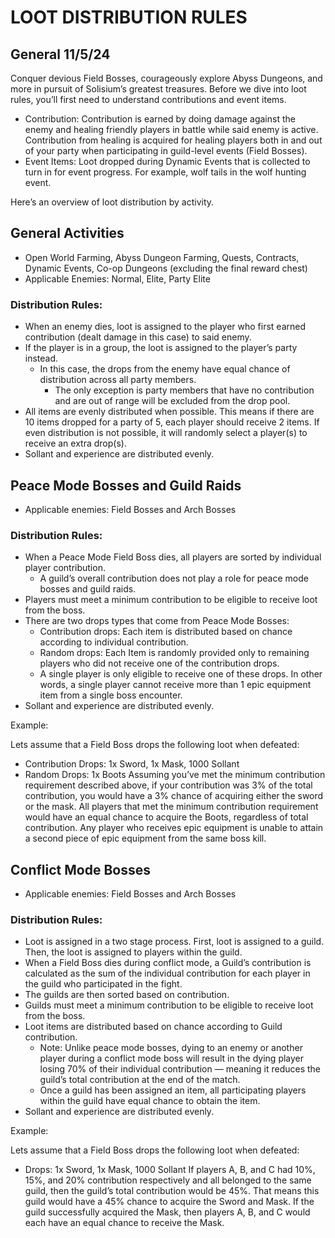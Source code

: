 # LOOT DISTRIBUTION RULES
## General 11/5/24
Conquer devious Field Bosses, courageously explore Abyss Dungeons, and more in pursuit of Solisium’s greatest treasures. Before we dive into loot rules, you’ll first need to understand contributions and event items.

- Contribution: Contribution is earned by doing damage against the enemy and healing friendly players in battle while said enemy is active. Contribution from healing is acquired for healing players both in and out of your party when participating in guild-level events (Field Bosses).
- Event Items: Loot dropped during Dynamic Events that is collected to turn in for event progress. For example, wolf tails in the wolf hunting event.

Here’s an overview of loot distribution by activity.

## General Activities
- Open World Farming, Abyss Dungeon Farming, Quests, Contracts, Dynamic Events, Co-op Dungeons (excluding the final reward chest)
- Applicable Enemies: Normal, Elite, Party Elite

### Distribution Rules:
- When an enemy dies, loot is assigned to the player who first earned contribution (dealt damage in this case) to said enemy.
- If the player is in a group, the loot is assigned to the player’s party instead.
    - In this case, the drops from the enemy have equal chance of distribution across all party members.
        - The only exception is party members that have no contribution and are out of range will be excluded from the drop pool.
- All items are evenly distributed when possible. This means if there are 10 items dropped for a party of 5, each player should receive 2 items. If even distribution is not possible, it will randomly select a player(s) to receive an extra drop(s).
- Sollant and experience are distributed evenly.

## Peace Mode Bosses and Guild Raids
- Applicable enemies: Field Bosses and Arch Bosses

### Distribution Rules:
- When a Peace Mode Field Boss dies, all players are sorted by individual player contribution.
    - A guild’s overall contribution does not play a role for peace mode bosses and guild raids.
- Players must meet a minimum contribution to be eligible to receive loot from the boss.
- There are two drops types that come from Peace Mode Bosses:
    - Contribution drops: Each item is distributed based on chance according to individual contribution.
    - Random drops: Each Item is randomly provided only to remaining players who did not receive one of the contribution drops.
    - A single player is only eligible to receive one of these drops. In other words, a single player cannot receive more than 1 epic equipment item from a single boss encounter.
- Sollant and experience are distributed evenly.

Example:

Lets assume that a Field Boss drops the following loot when defeated:

- Contribution Drops: 1x Sword, 1x Mask, 1000 Sollant
- Random Drops: 1x Boots
Assuming you’ve met the minimum contribution requirement described above, if your contribution was 3% of the total contribution, you would have a 3% chance of acquiring either the sword or the mask. All players that met the minimum contribution requirement would have an equal chance to acquire the Boots, regardless of total contribution. Any player who receives epic equipment is unable to attain a second piece of epic equipment from the same boss kill.

## Conflict Mode Bosses
- Applicable enemies: Field Bosses and Arch Bosses

### Distribution Rules:
- Loot is assigned in a two stage process. First, loot is assigned to a guild. Then, the loot is assigned to players within the guild.
- When a Field Boss dies during conflict mode, a Guild’s contribution is calculated as the sum of the individual contribution for each player in the guild who participated in the fight.
- The guilds are then sorted based on contribution.
- Guilds must meet a minimum contribution to be eligible to receive loot from the boss.
- Loot items are distributed based on chance according to Guild contribution.
    - Note: Unlike peace mode bosses, dying to an enemy or another player during a conflict mode boss will result in the dying player losing 70% of their individual contribution — meaning it reduces the guild’s total contribution at the end of the match.
    - Once a guild has been assigned an item, all participating players within the guild have equal chance to obtain the item.
- Sollant and experience are distributed evenly.

Example:

Lets assume that a Field Boss drops the following loot when defeated:

- Drops: 1x Sword, 1x Mask, 1000 Sollant
If players A, B, and C had 10%, 15%, and 20% contribution respectively and all belonged to the same guild, then the guild’s total contribution would be 45%. That means this guild would have a 45% chance to acquire the Sword and Mask. If the guild successfully acquired the Mask, then players A, B, and C would each have an equal chance to receive the Mask.